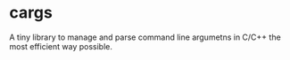 # cargs
A tiny library to manage and parse command line argumetns in C/C++ the most efficient way possible.
